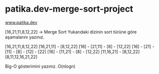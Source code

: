 # patika.dev-merge-sort-project
www.patika.dev 

[16,21,11,8,12,22] -> Merge Sort
Yukarıdaki dizinin sort türüne göre aşamalarını yazınız.

[16,21,11,8,12,22]
[16,21,11] - [8,12,22]
[16] - [21,11] - [8] - [12,22]
[16] - [21] - [11] - [8] - [12] - [22]
[16] - [11,21] - [8] - [12,22]
[11,16,21] - [8,12,22]
[8,11,12,16,21,22]

Big-O gösterimini yazınız.
O(nlogn)

